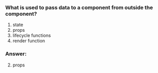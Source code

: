 ### What is used to pass data to a component from outside the component?

1. state
1. props
1. lifecycle functions
1. render function

### Answer:

2. props